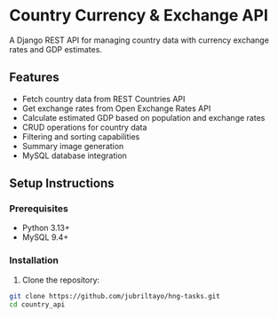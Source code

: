 # Country Currency & Exchange API

A Django REST API for managing country data with currency exchange rates and GDP estimates.

## Features

- Fetch country data from REST Countries API
- Get exchange rates from Open Exchange Rates API
- Calculate estimated GDP based on population and exchange rates
- CRUD operations for country data
- Filtering and sorting capabilities
- Summary image generation
- MySQL database integration

## Setup Instructions

### Prerequisites

- Python 3.13+
- MySQL 9.4+

### Installation

1. Clone the repository:
```bash
git clone https://github.com/jubriltayo/hng-tasks.git
cd country_api
